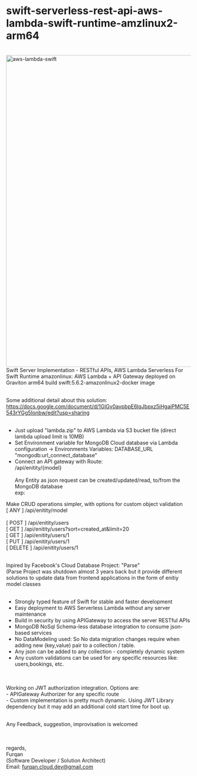 # swift-serverless-rest-api-aws-lambda-swift-runtime-amzlinux2-arm64
</BR>
<img width="850" alt="aws-lambda-swift " src="https://user-images.githubusercontent.com/102517671/180840050-becf4230-6b32-4be3-ae84-d8b88c1887c8.png">

</BR>
Swift Server Implementation - RESTful APIs, AWS Lambda Serverless For Swift Runtime amazonlinux: AWS Lambda + API Gateway deployed on Graviton arm64 build swift:5.6.2-amazonlinux2-docker image </BR></BR>

Some additional detail about this solution: https://docs.google.com/document/d/1GlGv0avpbpE6lqJbpxz5iHgaiPMC5E543rYGg5Ionbw/edit?usp=sharing </BR></BR>
- Just upload "lambda.zip" to AWS Lambda via S3 bucket file (direct lambda upload limit is 10MB) </BR>
- Set Environment variable for MongoDB Cloud database via Lambda configuration -> Environments Variables: DATABASE_URL "mongodb:url_connect_database" </BR>
- Connect an API gateway with Route: </BR>
/api/enitity/{model} </BR></BR>
Any Entity as json request can be created/updated/read,  to/from the MongoDB database </BR>
exp: </BR>

Make CRUD operations simpler, with options for custom object validation</BR>
[ ANY ]  /api/enitity/model
</BR></BR>
[ POST ]  /api/enitity/users </BR>
[ GET ] /api/enitity/users?sort=created_at&limit=20 </BR>
[ GET ] /api/enitity/users/1 </BR>
[ PUT ] /api/enitity/users/1 </BR>
[ DELETE ] /api/enitity/users/1 </BR>

</BR> 
Inpired by Facebook's Cloud Database Project: "Parse" </BR>
(Parse Project was shutdown almost 3 years back but it provide different solutions to update data from frontend applications in the form of enitiy model classes </BR></BR>

- Strongly typed feature of Swift for stable and faster development </BR>
- Easy deployment to AWS Serverless Lambda without any server maintenance </BR>
- Build in security by using APIGateway to access the server RESTful APIs </BR>
- MongoDB NoSql Schema-less database integration to consume json-based services </BR>
- No DataModeling used: So No data migration changes require when adding new (key,value) pair to a collection / table. </BR>
- Any json can be added to any collection - completely dynamic system </BR>
- Any custom validations can be used for any specific resources like: users,bookings,  etc. </BR></BR>


</BR>
Working on JWT authorization integration. Options are: </BR>
- APIGateway Authorizer for any specific route</BR>
- Custom implementation is pretty much dynamic. Using JWT Library dependency but it may add an additional cold start time for boot up. </BR>


</BR>Any Feedback, suggestion, improvisation is welcomed</BR>

</BR></BR>
regards, </BR>
Furqan </BR>
(Software Developer / Solution Architect) </BR>
Email: furqan.cloud.dev@gmail.com </BR></BR>


